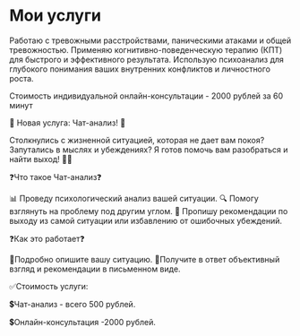 # Мои услуги

Работаю с тревожными расстройствами, паническими атаками и общей тревожностью.
Применяю когнитивно-поведенческую терапию (КПТ) для быстрого и эффективного результата.
Использую психоанализ для глубокого понимания ваших внутренних конфликтов и личностного роста.
            
Стоимость индивидуальной онлайн-консультации - 2000 рублей за 60 минут

🎉 Новая услуга: Чат-анализ! 🎉

Столкнулись с жизненной ситуацией, которая не дает вам покоя?
Запутались в мыслях и убеждениях? Я готов помочь вам разобраться и найти выход! 💬✨

❓Что такое Чат-анализ❓

📊 Проведу психологический анализ вашей ситуации.
🔍 Помогу взглянуть на проблему под другим углом.
📝 Пропишу рекомендации по выходу из самой ситуации или избавлению от ошибочных убеждений.

❓Как это работает❓

📌Подробно опишите вашу ситуацию.
📌Получите в ответ объективный взгляд и рекомендации в письменном виде.

✅Стоимость услуги:

💲Чат-анализ - всего 500 рублей.

💲Онлайн-консультация -2000 рублей.